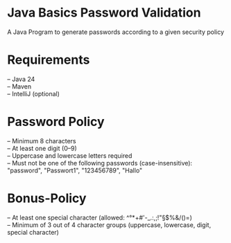 # Java Basics Password Validation
A Java Program to generate passwords according to a given security policy

# Requirements 
– Java 24<br>
– Maven<br>
– IntelliJ (optional)

# Password Policy
– Minimum 8 characters<br>
– At least one digit (0–9)<br>
– Uppercase and lowercase letters required<br>
– Must not be one of the following passwords (case-insensitive): "password", "Passwort1", "123456789", "Hallo"

# Bonus-Policy
– At least one special character (allowed: ^°*+#'-_.:,;!"§$%&/()=)<br>
– Minimum of 3 out of 4 character groups (uppercase, lowercase, digit, special character)
